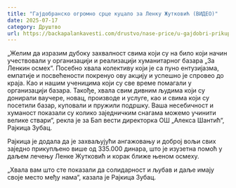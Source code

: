 ```yaml
---
title: "Гајдобранско огромно срце куцало за Ленку Жутковић (ВИДЕО)"
date: 2025-07-17
category: Друштво
url: https://backapalankavesti.com/drustvo/nase-price/u-gajdobri-prikupljeno-335-000-dinara-za-lenku-zutkovic/
---
```


„Желим да изразим дубоку захвалност свима који су на било који начин учествовали у организацији и реализацији хуманитарног базара „За Ленкин осмех“. Посебно хвала колективу који је са пуно ентузијазма, емпатије и посвећености покренуо ову акцију и успешно је спровео до краја. Као и нашим ученицима који су све време помагали у организацији базара. Такође, хвала свим дивним људима који су донирали ваучере, новац, производе и услуге, као и свима који су посетили базар, куповали и пружили подршку. Ваша несебичност и хуманост показали су колико заједничким снагама можемо учинити велике ствари“, рекла је за Бап вести директорка ОШ „Алекса Шантић“, Рајкица Зубац.

Рајкица је додала да је захваљујући ангажовању и доброј вољи свих заједно прикупљено више од 335.000 динара, што је изузетна помоћ у даљем лечењу Ленке Жутковић и корак ближе њеном осмеху.

„Хвала вам што сте показали да солидарност и љубав и даље имају своје место међу нама“, казала је Рајкица Зубац.
